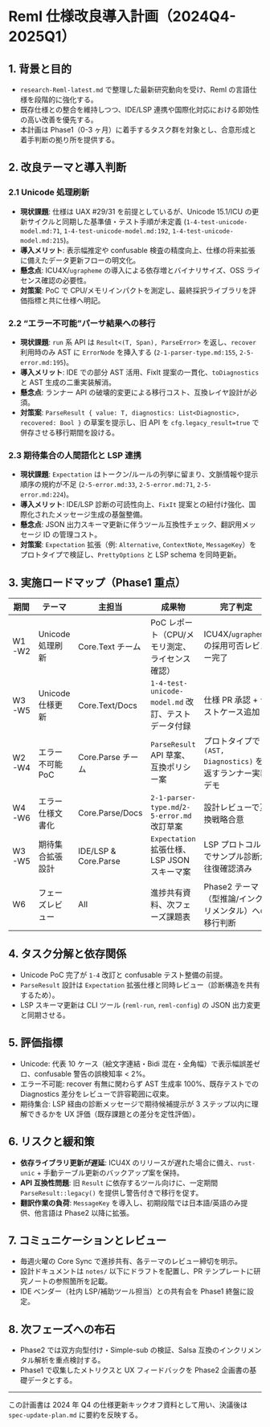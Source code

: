 # Reml 仕様改良導入計画（2024Q4-2025Q1）

## 1. 背景と目的
- `research-Reml-latest.md` で整理した最新研究動向を受け、Reml の言語仕様を段階的に強化する。
- 既存仕様との整合を維持しつつ、IDE/LSP 連携や国際化対応における即効性の高い改善を優先する。
- 本計画は Phase1（0-3 ヶ月）に着手するタスク群を対象とし、合意形成と着手判断の拠り所を提供する。

## 2. 改良テーマと導入判断
### 2.1 Unicode 処理刷新
- **現状課題**: 仕様は UAX #29/31 を前提としているが、Unicode 15.1/ICU の更新サイクルと同期した基準値・テスト手順が未定義 (`1-4-test-unicode-model.md:71`, `1-4-test-unicode-model.md:192`, `1-4-test-unicode-model.md:215`)。
- **導入メリット**: 表示幅推定や confusable 検査の精度向上、仕様の将来拡張に備えたデータ更新フローの明文化。
- **懸念点**: ICU4X/`ugrapheme` の導入による依存増とバイナリサイズ、OSS ライセンス確認の必要性。
- **対策案**: PoC で CPU/メモリインパクトを測定し、最終採択ライブラリを評価指標と共に仕様へ明記。

### 2.2 “エラー不可能”パーサ結果への移行
- **現状課題**: `run` 系 API は `Result<(T, Span), ParseError>` を返し、`recover` 利用時のみ AST に `ErrorNode` を挿入する (`2-1-parser-type.md:155`, `2-5-error.md:195`)。
- **導入メリット**: IDE での部分 AST 活用、FixIt 提案の一貫化、`toDiagnostics` と AST 生成の二重実装解消。
- **懸念点**: ランナー API の破壊的変更による移行コスト、互換レイヤ設計が必須。
- **対策案**: `ParseResult { value: T, diagnostics: List<Diagnostic>, recovered: Bool }` の草案を提示し、旧 API を `cfg.legacy_result=true` で併存させる移行期間を設ける。

### 2.3 期待集合の人間語化と LSP 連携
- **現状課題**: `Expectation` はトークン/ルールの列挙に留まり、文脈情報や提示順序の規約が不足 (`2-5-error.md:33`, `2-5-error.md:71`, `2-5-error.md:224`)。
- **導入メリット**: IDE/LSP 診断の可読性向上、`FixIt` 提案との紐付け強化、国際化されたメッセージ生成の基盤整備。
- **懸念点**: JSON 出力スキーマ更新に伴うツール互換性チェック、翻訳用メッセージ ID の管理コスト。
- **対策案**: `Expectation` 拡張（例: `Alternative`, `ContextNote`, `MessageKey`）をプロトタイプで検証し、`PrettyOptions` と LSP schema を同時更新。

## 3. 実施ロードマップ（Phase1 重点）
| 期間 | テーマ | 主担当 | 成果物 | 完了判定 |
| ---- | ------ | ------ | ------ | -------- |
| W1-W2 | Unicode 処理刷新 | Core.Text チーム | PoC レポート（CPU/メモリ測定、ライセンス確認） | ICU4X/`ugrapheme` の採用可否レビュー完了 |
| W3-W5 | Unicode 仕様更新 | Core.Text/Docs | `1-4-test-unicode-model.md` 改訂、テストデータ付録 | 仕様 PR 承認 + テストケース追加 |
| W2-W4 | エラー不可能 PoC | Core.Parse チーム | `ParseResult` API 草案、互換ポリシー案 | プロトタイプで `(AST, Diagnostics)` を返すランナー実装デモ |
| W4-W6 | エラー仕様文書化 | Core.Parse/Docs | `2-1-parser-type.md`/`2-5-error.md` 改訂草案 | 設計レビューで互換戦略合意 |
| W3-W5 | 期待集合拡張設計 | IDE/LSP & Core.Parse | `Expectation` 拡張仕様、LSP JSON スキーマ案 | LSP プロトコルでサンプル診断が往復確認済み |
| W6 | フェーズレビュー | All | 進捗共有資料、次フェーズ課題表 | Phase2 テーマ（型推論/インクリメンタル）への移行判断 |

## 4. タスク分解と依存関係
- Unicode PoC 完了が `1-4` 改訂と confusable テスト整備の前提。
- `ParseResult` 設計は `Expectation` 拡張仕様と同時レビュー（診断構造を共有するため）。
- LSP スキーマ更新は CLI ツール (`reml-run`, `reml-config`) の JSON 出力変更と同期させる。

## 5. 評価指標
- Unicode: 代表 10 ケース（絵文字連結・Bidi 混在・全角幅）で表示幅誤差ゼロ、confusable 警告の誤検知率 < 2%。
- エラー不可能: recover 有無に関わらず AST 生成率 100%、既存テストでの Diagnostics 差分をレビューで許容範囲に収束。
- 期待集合: LSP 経由の診断メッセージで期待候補提示が 3 ステップ以内に理解できるかを UX 評価（既存課題との差分を定性評価）。

## 6. リスクと緩和策
- **依存ライブラリ更新が遅延**: ICU4X のリリースが遅れた場合に備え、`rust-unic` + 手動テーブル更新のバックアップ案を保持。
- **API 互換性問題**: 旧 `Result` に依存するツール向けに、一定期間 `ParseResult::legacy()` を提供し警告付きで移行を促す。
- **翻訳作業の負荷**: `MessageKey` を導入し、初期段階では日本語/英語のみ提供、他言語は Phase2 以降に拡張。

## 7. コミュニケーションとレビュー
- 毎週火曜の Core Sync で進捗共有、各テーマのレビュー締切を明示。
- 設計ドキュメントは `notes/` 以下にドラフトを配置し、PR テンプレートに研究ノートの参照箇所を記載。
- IDE ベンダー（社内 LSP/補助ツール担当）との共有会を Phase1 終盤に設定。

## 8. 次フェーズへの布石
- Phase2 では双方向型付け・Simple-sub の検証、Salsa 互換のインクリメンタル解析を重点検討する。
- Phase1 で収集したメトリクスと UX フィードバックを Phase2 企画書の基礎データとする。

---
この計画書は 2024 年 Q4 の仕様更新キックオフ資料として用い、決議後は `spec-update-plan.md` に要約を反映する。

